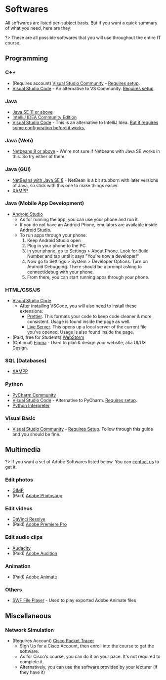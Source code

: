 # Softwares

All softwares are listed per-subject basis. But if you want a quick summary of what you need, here are they:

?> These are all possible softwares that you will use throughout the entire IT course.

## Programming

### C++

- (Requires account) [Visual Studio Community](https://visualstudio.microsoft.com/downloads/) - [Requires setup](https://tutorials.visualstudio.com/cpp-console/install).
- [Visual Studio Code](https://code.visualstudio.com/) - An alternative to VS Community. [Requires setup](https://code.visualstudio.com/docs/languages/cpp).

### Java

- [Java SE 11 or above](https://www.oracle.com/java/technologies/javase-downloads.html)
- [IntelliJ IDEA Community Edition](https://www.jetbrains.com/idea/)
- [Visual Studio Code](https://code.visualstudio.com/) - This is an alternative to IntelliJ Idea. [But it requires some configuration before it works.](https://towardsdatascience.com/my-java-setup-in-visual-studio-code-62844abdb9cb)

### Java (Web)

- [Netbeans 8 or above](https://netbeans.apache.org/download/index.html) - We're not sure if Netbeans with Java SE works in this. So try either of them.

### Java (GUI)

- [NetBeans with Java SE 8](https://www.oracle.com/technetwork/java/javase/downloads/jdk-netbeans-jsp-3413139-esa.html) - NetBean is a bit stubborn with later versions of Java, so stick with this one to make things easier.
- [XAMPP](https://www.apachefriends.org/index.html)

### Java (Mobile App Development)

- [Android Studio](https://developer.android.com/studio)
  - As for running the app, you can use your phone and run it.
  - If you do not have an Android Phone, emulators are available inside Android Studio.
  - To run apps through your phone:
    1. Keep Android Studio open
    2. Plug in your phone to the PC
    3. In your phone, go to Settings > About Phone. Look for Build Number and tap until it says "You're now a developer!"
    4. Now go to Settings > System > Developer Options. Turn on Android Debugging. There should be a prompt asking to connect/debug with your phone.
    5. From there, you can start running apps through your phone.

### HTML/CSS/JS

- [Visual Studio Code](https://code.visualstudio.com/)
  - After installing VSCode, you will also need to install these extensions:
    - [Prettier](https://marketplace.visualstudio.com/items?itemName=esbenp.prettier-vscode). This formats your code to keep code cleaner & more consistent. Usage is found inside the page as well.
    - [Live Server](https://marketplace.visualstudio.com/items?itemName=ritwickdey.LiveServer). This opens up a local server of the current file you've opened. Usage is also found inside the page.
- (Paid, free for Students) [WebStorm](https://www.jetbrains.com/webstorm/)
- (Optional) [Figma](https://figma.com/) - Used to plan & design your website, aka UI/UX Design.

### SQL (Databases)

- [XAMPP](https://www.apachefriends.org/index.html)

### Python

- [PyCharm Community](https://www.jetbrains.com/pycharm/)
- [Visual Studio Code](https://code.visualstudio.com/) - Alternative to PyCharm. [Requires setup](https://code.visualstudio.com/docs/python/python-tutorial).
- [Python Interpreter](https://www.python.org/downloads/)

### Visual Basic

- [Visual Studio Community](https://visualstudio.microsoft.com/downloads/) - [Requires Setup](https://visualstudio.microsoft.com/downloads/). Follow through this guide and you should be fine.

## Multimedia

?> If you want a set of Adobe Softwares listed below. You can [contact us](/contact) to get it.

### Edit photos

- [GIMP](https://www.gimp.org/)
- (Paid) [Adobe Photoshop](https://www.adobe.com/sea/products/photoshop.html)

### Edit videos

- [DaVinci Resolve](https://www.blackmagicdesign.com/products/davinciresolve/)
- (Paid) [Adobe Premiere Pro](https://www.adobe.com/sea/products/premiere.html)

### Edit audio clips

- [Audacity](https://www.audacityteam.org/)
- (Paid) [Adobe Audition](https://www.adobe.com/sea/products/audition.html)

### Animation

- (Paid) [Adobe Animate](https://www.adobe.com/sea/products/animate.html)

### Others

- [SWF File Player](http://www.swffileplayer.com/) - Used to play exported Adobe Animate files

## Miscellaneous

### Network Simulation

- (Requires Account) [Cisco Packet Tracer](https://www.netacad.com/courses/packet-tracer/introduction-packet-tracer)
  - Sign Up for a Cisco Account, then enroll into the course to get the software.
  - As for Cisco's course, you can do it on your pace. It's not required to complete it.
  - Alternatively, you can use the software provided by your lecturer (if they have it)

